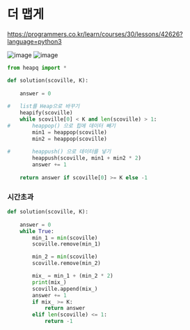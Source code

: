 # 더 맵게
https://programmers.co.kr/learn/courses/30/lessons/42626?language=python3

![image](https://user-images.githubusercontent.com/30613069/166455289-05212523-ca9a-4d87-9bc3-0b9d02539fad.png)
![image](https://user-images.githubusercontent.com/30613069/166455341-eeb67681-f8cf-42ac-bd40-24029d009cd5.png)

```python
from heapq import *

def solution(scoville, K):
    
    answer = 0
    
#   list를 Heap으로 바꾸기
    heapify(scoville)
    while scoville[0] < K and len(scoville) > 1: 
#       heappop() 으로 힙에 데이터 빼기
        min1 = heappop(scoville)
        min2 = heappop(scoville)
        
#       heappush() 으로 데이터를 넣기
        heappush(scoville, min1 + min2 * 2)
        answer += 1
    
    return answer if scoville[0] >= K else -1
```

### 시간초과
```python
def solution(scoville, K):
    
    answer = 0
    while True:
        min_1 = min(scoville)
        scoville.remove(min_1)

        min_2 = min(scoville)
        scoville.remove(min_2)

        mix_ = min_1 + (min_2 * 2)
        print(mix_)
        scoville.append(mix_)
        answer += 1
        if mix_ >= K:            
            return answer
        elif len(scoville) <= 1:
            return -1
```
